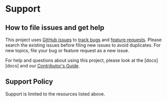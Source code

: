# Support

## How to file issues and get help

This project uses [GitHub issues][gh-issue] to [track bugs][gh-bug] and [feature requests][gh-feature]. Please search the existing issues before filing new issues to avoid duplicates. For new topics, file your bug or feature request as a new issue.

For help and questions about using this project, please look at the [docs][docs] and our [Contributor's Guide][contributor].

## Support Policy

Support is limited to the resources listed above.

[gh-issue]: https://github.com/phughesmcr/BitPool/issues/new/choose
[gh-bug]: https://github.com/phughesmcr/BitPool/issues/new?assignees=&labels=Issue-Bug&template=bug_report.md&title=
[gh-feature]: https://github.com/phughesmcr/BitPool/issues/new?assignees=&labels=Issue-Feature&template=Feature_Request.md&title=
[contributor]: https://github.com/phughesmcr/BitPool/blob/main/CONTRIBUTING.md
